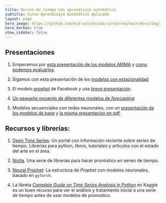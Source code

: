 ```yaml
---
title: Series de tiempo con aprendizaje automático
subtitle: Curso Aprendizaje Automático Aplicado
layout: page
hero_image: https://github.com/mcd-unison/aaa-curso/raw/main/docs/img/intro-banner.jpeg
hero_darken: true
show_sidebar: false
---
```


## Presentaciones 

1. Empecemos por [esta presentación de los modelos ARIMA](https://github.com/mcd-unison/aaa-curso/raw/main/slides/ARIMA-slides.pdf) y [como podemos evaluarlos](https://github.com/mcd-unison/aaa-curso/raw/main/slides/eval-ARIMA-slides.pdf).

2. Sigamos con esta presentación de los [modelos con estacionalidad](https://github.com/mcd-unison/aaa-curso/raw/main/slides/SARIMA-slides.pdf)

3. El modelo [*prophet*](https://facebook.github.io/prophet/) de Facebook y una [breve presentación](https://github.com/mcd-unison/aaa-curso/raw/main/slides/prophet.pdf).

4. [Un pequeño recuento de diferentes modelos de *forecasting*](https://github.com/mcd-unison/aaa-curso/raw/main/slides/forecasting-methods.pdf)

5. Modelos secuenciales con redes neuronales, con un [presentación de los modelos de base](https://github.com/mcd-unison/aaa-curso/raw/main/slides/RNN-slides.pptx) y [la misma presentación en pdf](https://github.com/mcd-unison/aaa-curso/raw/main/slides/RNN-slides.pdf).

## Recursos y librerías:

1. [Open Time Series](https://opentimeseries.com): Un portal con información reciente sobre series de tiempo. Librerías para python, libros, tutoriales y artículos con el estado del arte en el área.
   
2. [Nixtla](https://nixtlaverse.nixtla.io). Una serie de librerías para hacer pronóstico en series de tiempo. 
   
3. [Neural Prophet](https://neuralprophet.com): La estructura de *Prophet* con modelos neuronales, basado en `pyTorch`.

4. La libreta [*Complete Guide on Time Series Analysis in Python*](https://www.kaggle.com/code/prashant111/complete-guide-on-time-series-analysis-in-python) en Kaggle es un buen recurso para ver el análisis y tratamiento inicial a una serie de tiempo antes de usar modelos de pronostico.
